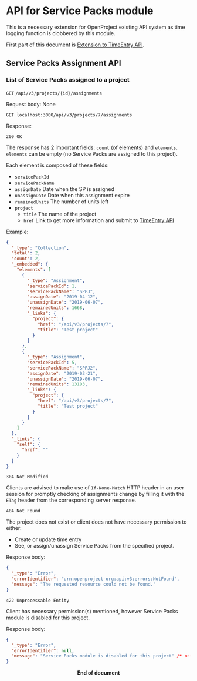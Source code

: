 # API for Service Packs module

This is a necessary extension for OpenProject existing API system as time logging function is clobbered by this module.

First part of this document is [Extension to TimeEntry API](api_extension_TimeEntry.md).

## Service Packs Assignment API

### List of Service Packs assigned to a project

`GET` `/api/v3/projects/{id}/assignments`

Request body: None

`GET localhost:3000/api/v3/projects/7/assignments`

Response:

`200 OK`

The response has 2 important fields: `count` (of elements) and `elements`. `elements` can be empty (no Service Packs are assigned to this project).

Each element is composed of these fields:

+ `servicePackId`
+ `servicePackName`
+ `assignDate`	 Date when the SP is assigned
+ `unassignDate`	 Date when this assignment expire
+ `remainedUnits` The number of units left
+ `project` 
	* `title` The name of the project
	* `href`  Link to get more information and submit to [TimeEntry API](api_extension_TimeEntry.md)

Example:

~~~json
{
  "_type": "Collection",
  "total": 2,
  "count": 2,
  "_embedded": {
    "elements": [
      {
        "_type": "Assignment",
        "servicePackId": 1,
        "servicePackName": "SPPJ",
        "assignDate": "2019-04-12",
        "unassignDate": "2019-06-07",
        "remainedUnits": 1668,
        "_links": {
          "project": {
            "href": "/api/v3/projects/7",
            "title": "Test project"
          }
        }
      },
      {
        "_type": "Assignment",
        "servicePackId": 5,
        "servicePackName": "SPPJ2",
        "assignDate": "2019-03-21",
        "unassignDate": "2019-06-07",
        "remainedUnits": 13183,
        "_links": {
          "project": {
            "href": "/api/v3/projects/7",
            "title": "Test project"
          }
        }
      }
    ]
  },
  "_links": {
    "self": {
      "href": ""
    }
  }
}
~~~

`304 Not Modified`

Clients are advised to make use of `If-None-Match` HTTP header in an user session for promptly checking of assignments change by filling it with the `ETag` header from the corresponding server response.

`404 Not Found`

The project does not exist or client does not have necessary permission to either:

 + Create or update time entry
 + See, or assign/unassign Service Packs from the specified project.

Response body:

~~~json
{
  "_type": "Error",
  "errorIdentifier": "urn:openproject-org:api:v3:errors:NotFound",
  "message": "The requested resource could not be found."
}
~~~

`422 Unprocessable Entity`

Client has necessary permission(s) mentioned, however Service Packs module is disabled for this project.

Response body:

~~~json
{
  "_type": "Error",
  "errorIdentifier": null,
  "message": "Service Packs module is disabled for this project" /* <-- this line */
}
~~~

<center><b>End of document</b></center>